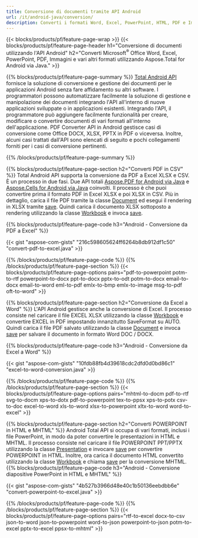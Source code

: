 ```yaml
---
title: Conversione di documenti tramite API Android 
url: /it/android-java/conversion/
description: Converti i formati Word, Excel, PowerPoint, HTML, PDF e Immagine utilizzando l'API di conversione Android. Android converte Office docx, xlsx, pptx in PDF. 
---
```


{{< blocks/products/pf/feature-page-wrap >}}
{{< blocks/products/pf/feature-page-header h1="Conversione di documenti utilizzando l'API Android" h2="Converti Microsoft<sup>&reg;</sup> Office Word, Excel, PowerPoint, PDF, Immagini e vari altri formati utilizzando Aspose.Total for Android via Java." >}}

{{% blocks/products/pf/feature-page-summary %}}
[Total Android API](https://products.aspose.com/total/android-java/) fornisce la soluzione di conversione e gestione dei documenti per le applicazioni Android senza fare affidamento su altri software. I programmatori possono automatizzare facilmente la soluzione di gestione e manipolazione dei documenti integrando l'API all'interno di nuove applicazioni sviluppate o in applicazioni esistenti. Integrando l'API, il programmatore può aggiungere facilmente funzionalità per creare, modificare o convertire documenti di vari formati all'interno dell'applicazione. PDF Converter API in Android gestisce casi di conversione come Office DOCX, XLSX, PPTX in PDF o viceversa. Inoltre, alcuni casi trattati dall'API sono elencati di seguito e pochi collegamenti forniti per i casi di conversione pertinenti. 

{{% /blocks/products/pf/feature-page-summary  %}}

{{% blocks/products/pf/feature-page-section  h2="Converti PDF in CSV" %}}
Total Android API supporta la conversione da PDF a Excel XLSX e CSV. È un processo in due fasi. Due API totali [Aspose.PDF for Android via Java](https://products.aspose.com/pdf/android-java/) e [Aspose.Cells for Android via Java](https://products.aspose.com/cells/android-java/) coinvolti. Il processo è che puoi convertire prima il formato PDF in Excel XLSX e poi XLSX in CSV. Più in dettaglio, carica il file PDF tramite la classe [Document](https://reference.aspose.com/pdf/java/com.aspose.pdf/Document) ed esegui il rendering in XLSX tramite [save](https://reference.aspose.com/pdf/java/com.aspose.pdf/Document#save-java.lang.String-com.aspose.pdf.SaveOptions-). Quindi carica il documento XLSX sottoposto a rendering utilizzando la classe [Workbook](https://reference.aspose.com/cells/java/com.aspose.cells/Workbook) e invoca [save](https://reference.aspose.com/cells/java/com.aspose.cells/workbook#save(java.lang.String,%20com.aspose.cells.SaveOptions)).

{{% blocks/products/pf/feature-page-code h3="Android - Conversione da PDF a Excel" %}}

{{< gist "aspose-com-gists" "216c598605624ff6264b8db912df1c50" "convert-pdf-to-excel.java" >}}

{{% /blocks/products/pf/feature-page-code  %}}
{{% /blocks/products/pf/feature-page-section %}}
{{< blocks/products/pf/feature-page-options pairs="pdf-to-powerpoint potm-to-rtf powerpoint-to-docx ppt-to-docx pptx-to-odt potm-to-docx email-to-docx email-to-word eml-to-pdf emlx-to-bmp emlx-to-image msg-to-pdf oft-to-word" >}}


{{% blocks/products/pf/feature-page-section  h2="Conversione da Excel a Word" %}}
L'API Android gestisce anche la conversione di Excel. Il processo consiste nel caricare il file EXCEL XLSX utilizzando la classe [Workbook](https://reference.aspose.com/cells/java/com.aspose.cells/Workbook) e convertire EXCEL in PDF impostando innanzitutto SaveFormat su AUTO. Quindi carica il file PDF salvato utilizzando la classe [Document](https://reference.aspose.com/pdf/java/com.aspose.pdf/Document) e invoca [save](https://reference.aspose.com/pdf/java/com.aspose.pdf/Document#save-java.lang.String-com.aspose.pdf.SaveOptions-) per salvare il documento in formato Word DOC / DOCX.

{{% blocks/products/pf/feature-page-code h3="Android - Conversione da Excel a Word" %}}

{{< gist "aspose-com-gists" "10fdb88fb4d39618cdc2dfd0d0bd86c1" "excel-to-word-conversion.java" >}}

{{% /blocks/products/pf/feature-page-code  %}}
{{% /blocks/products/pf/feature-page-section %}}
{{< blocks/products/pf/feature-page-options pairs="mhtml-to-docm pdf-to-rtf svg-to-docm xps-to-dotx pdf-to-powerpoint tex-to-ppsx xps-to-potx csv-to-doc excel-to-word xls-to-word xlsx-to-powerpoint xltx-to-word word-to-excel" >}}

{{% blocks/products/pf/feature-page-section  h2="Converti POWERPOINT in HTML e MHTML" %}}
Android Total API si occupa di vari formati, inclusi i file PowerPoint, in modo da poter convertire le presentazioni in HTML e MHTML. Il processo consiste nel caricare il file POWERPOINT PPT/PPTX utilizzando la classe [Presentation](https://reference.aspose.com/slides/java/com.aspose.slides/Presentation) e invocare [save](https://reference.aspose.com/slides/java/com.aspose.slides/Presentation#save-java.lang.String-int-com.aspose.slides.ISaveOptions-) per convertire POWERPOINT in HTML. Inoltre, ora carica il documento HTML convertito utilizzando la classe [Workbook](https://reference.aspose.com/cells/java/com.aspose.cells/Workbook) e chiama [save](https://reference.aspose.com/cells/java/com.aspose.cells/) per la conversione MHTML. 
{{% blocks/products/pf/feature-page-code h3="Android - Conversione diapositive PowerPoint in HTML e MHTML" %}}

{{< gist "aspose-com-gists" "4b527b3966d48e40c1b50136eebdbb6e" "convert-powerpoint-to-excel.java" >}}


{{% /blocks/products/pf/feature-page-code  %}}
{{% /blocks/products/pf/feature-page-section %}}
{{< blocks/products/pf/feature-page-options pairs="rtf-to-excel docx-to-csv json-to-word json-to-powerpoint word-to-json powerpoint-to-json potm-to-excel pptx-to-excel ppsx-to-mhtml" >}}